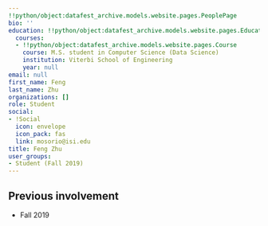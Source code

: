 ```yaml
---
!!python/object:datafest_archive.models.website.pages.PeoplePage
bio: ''
education: !!python/object:datafest_archive.models.website.pages.Education
  courses:
  - !!python/object:datafest_archive.models.website.pages.Course
    course: M.S. student in Computer Science (Data Science)
    institution: Viterbi School of Engineering
    year: null
email: null
first_name: Feng
last_name: Zhu
organizations: []
role: Student
social:
- !Social
  icon: envelope
  icon_pack: fas
  link: mosorio@isi.edu
title: Feng Zhu
user_groups:
- Student (Fall 2019)
---
```



## Previous involvement

* Fall 2019

